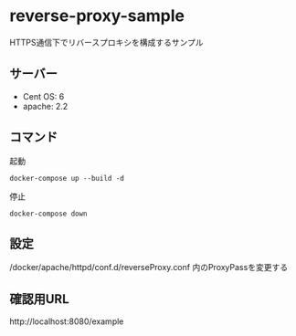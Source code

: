 # reverse-proxy-sample

HTTPS通信下でリバースプロキシを構成するサンプル

## サーバー

- Cent OS: 6
- apache: 2.2

## コマンド
起動
```
docker-compose up --build -d
```
停止
```
docker-compose down
```

## 設定
/docker/apache/httpd/conf.d/reverseProxy.conf 内のProxyPassを変更する

## 確認用URL
http://localhost:8080/example
